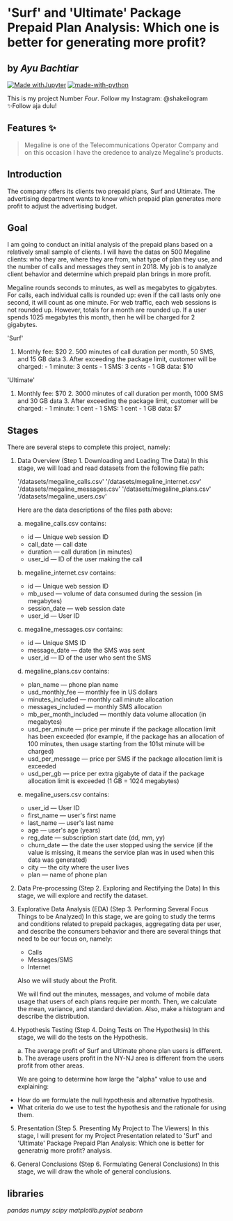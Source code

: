 # 'Surf' and 'Ultimate' Package Prepaid Plan Analysis: Which one is better for generating more profit?
## by _Ayu Bachtiar_

[![Made withJupyter](https://img.shields.io/badge/Made%20with-Jupyter-orange?style=for-the-badge&logo=Jupyter)](https://jupyter.org/try)
[![made-with-python](https://img.shields.io/badge/Made%20with-Python-1f425f.svg)](https://www.python.org/)

This is my project Number _Four_.
Follow my Instagram: @shakeilogram
✨Follow aja dulu!

## Features ✨
> Megaline is one of the Telecommunications Operator Company
> and on this occasion I have the credence to analyze Megaline's products.

## Introduction
The company offers its clients two prepaid plans, Surf and Ultimate. The advertising department wants to know which prepaid plan generates more profit to adjust the advertising budget.

## Goal
I am going to conduct an initial analysis of the prepaid plans based on a relatively small sample of clients. I will have the datas on 500 Megaline clients: who they are, where they are from, what type of plan they use, and the number of calls and messages they sent in 2018. My job is to analyze client behavior and determine which prepaid plan brings in more profit.

Megaline rounds seconds to minutes, as well as megabytes to gigabytes. For calls, each individual calls is rounded up: even if the call lasts only one second, it will count as one minute. For web traffic, each web sessions is not rounded up. However, totals for a month are rounded up. If a user spends 1025 megabytes this month, then he will be charged for 2 gigabytes.

'Surf'
1. Monthly fee: $20
    2. 500 minutes of call duration per month, 50 SMS, and 15 GB data
    3. After exceeding the package limit, customer will be charged:
        - 1 minute: 3 cents
        - 1 SMS: 3 cents
        - 1 GB data: $10

'Ultimate'
1. Monthly fee: $70
    2. 3000 minutes of call duration per month, 1000 SMS and 30 GB data
    3. After exceeding the package limit, customer will be charged:
        - 1 minute: 1 cent
        - 1 SMS: 1 cent
        - 1 GB data: $7

## Stages
There are several steps to complete this project, namely:
1. Data Overview (Step 1. Downloading and Loading The Data)
In this stage, we will load and read datasets from the following file path:

    '/datasets/megaline_calls.csv'
    '/datasets/megaline_internet.csv'
    '/datasets/megaline_messages.csv'
    '/datasets/megaline_plans.csv'
    '/datasets/megaline_users.csv'

    Here are the data descriptions of the files path above:

    a. megaline_calls.csv contains:
    - id — Unique web session ID
    - call_date — call date
    - duration — call duration (in minutes)
    - user_id — ID of the user making the call

    b. megaline_internet.csv contains:
    - id — Unique web session ID
    - mb_used — volume of data consumed during the session (in megabytes)
    - session_date — web session date
    - user_id — User ID

    c. megaline_messages.csv contains:
    - id — Unique SMS ID
    - message_date — date the SMS was sent
    - user_id — ID of the user who sent the SMS

    d. megaline_plans.csv contains:
    - plan_name — phone plan name
    - usd_monthly_fee — monthly fee in US dollars
    - minutes_included — monthly call minute allocation
    - messages_included — monthly SMS allocation
    - mb_per_month_included — monthly data volume allocation (in megabytes)
    - usd_per_minute — price per minute if the package allocation limit has been exceeded (for example, if the package has an allocation of 100 minutes, then usage starting from the 101st minute will be charged)
    - usd_per_message — price per SMS if the package allocation limit is exceeded
    - usd_per_gb — price per extra gigabyte of data if the package allocation limit is exceeded (1 GB = 1024 megabytes)

    e. megaline_users.csv contains:
    - user_id — User ID
    - first_name — user's first name
    - last_name — user's last name
    - age — user's age (years)
    - reg_date — subscription start date (dd, mm, yy)
    - churn_date — the date the user stopped using the service (if the value is missing, it means the service plan was in used when this data was generated)
    - city — the city where the user lives
    - plan — name of phone plan

2. Data Pre-processing (Step 2. Exploring and Rectifying the Data)
In this stage, we will explore and rectify the dataset.

3. Explorative Data Analysis (EDA) (Step 3. Performing Several Focus Things to be Analyzed)
In this stage, we are going to study the terms and conditions related to prepaid packages, aggregating data per user, and describe the consumers behavior and there are several things that need to be our focus on, namely:

    - Calls
    - Messages/SMS
    - Internet

    Also we will study about the Profit.

    We will find out the minutes, messages, and volume of mobile data usage that users of each plans require per month. Then, we calculate the mean, variance, and standard deviation. Also, make a histogram and describe the distribution.

4. Hypothesis Testing (Step 4. Doing Tests on The Hypothesis)
In this stage, we will do the tests on the Hypothesis.

    a. The average profit of Surf and Ultimate phone plan users is different.
    b. The average users profit in the NY-NJ area is different from the users profit from other areas.

    We are going to determine how large the "alpha" value to use and explaining:
- How do we formulate the null hypothesis and alternative hypothesis.
- What criteria do we use to test the hypothesis and the rationale for using them.

5. Presentation (Step 5. Presenting My Project to The Viewers)
In this stage, I will present for my Project Presentation related to 'Surf' and 'Ultimate' Package Prepaid Plan Analysis: Which one is better for generatnig more profit? analysis.

6. General Conclusions (Step 6. Formulating General Conclusions)
In this stage, we will draw the whole of general conclusions.

## libraries
_pandas_
_numpy_
_scipy_
_matplotlib.pyplot_
_seaborn_
